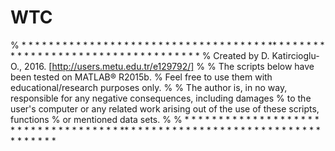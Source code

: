# WTC


% * * * * * * * * * * * * * * * * * * * * * * * * * * * * * * * * * * * * ** * * * * * * * * * * * * * * * * * * * * * * * * * * * * * * * * * * * 
% Created by D. Katircioglu-O., 2016. [http://users.metu.edu.tr/e129792/]
% 
% The scripts below have been tested on MATLAB® R2015b. 
% Feel free to use them with educational/research purposes only. 
% 
% The author is, in no way, responsible for any negative consequences, including damages 
% to the user's computer or any related work arising out of the use of these scripts, functions 
% or mentioned data sets. 
% 
% * * * * * * * * * * * * * * * * * * * * * * * * * * * * * * * * * * * * ** * * * * * * * * * * * * * * * * * * * * * * * * * * * * * * * * * * * 
